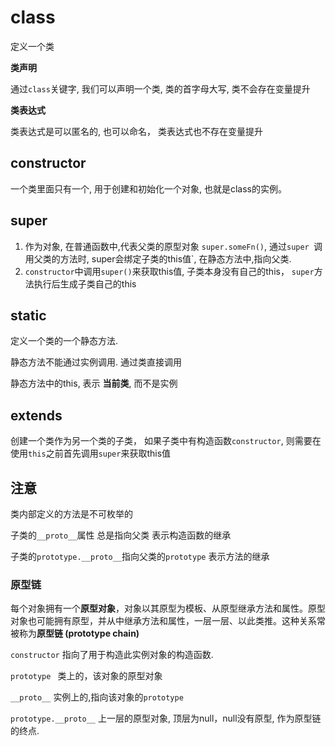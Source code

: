 # class

定义一个类

 **类声明**

通过`class`关键字, 我们可以声明一个类, 类的首字母大写, 类不会存在变量提升

**类表达式**

类表达式是可以匿名的, 也可以命名， 类表达式也不存在变量提升

## constructor

一个类里面只有一个, 用于创建和初始化一个对象, 也就是class的实例。

## super

  1. 作为对象, 在普通函数中,代表父类的原型对象 `super.someFn()`, 通过`super `调用父类的方法时, super会绑定子类的this值`, 在静态方法中,指向父类.
  2. `constructor`中调用`super()`来获取this值, 子类本身没有自己的this， `super`方法执行后生成子类自己的this

## static

定义一个类的一个静态方法.

静态方法不能通过实例调用.  通过类直接调用

静态方法中的this, 表示 **当前类**, 而不是实例

## extends

创建一个类作为另一个类的子类， 如果子类中有构造函数`constructor`, 则需要在使用`this`之前首先调用`super`来获取this值

## 注意

类内部定义的方法是不可枚举的

子类的`__proto__`属性 总是指向父类  表示构造函数的继承

子类的`prototype.__proto__`指向父类的`prototype` 表示方法的继承


### 原型链

每个对象拥有一个**原型对象**，对象以其原型为模板、从原型继承方法和属性。原型对象也可能拥有原型，并从中继承方法和属性，一层一层、以此类推。这种关系常被称为**原型链 (prototype chain)**

`constructor` 指向了用于构造此实例对象的构造函数.

`prototype `  类上的，该对象的原型对象

`__proto__`  实例上的,指向该对象的`prototype`

`prototype.__proto__`  上一层的原型对象, 顶层为null，null没有原型, 作为原型链的终点.
